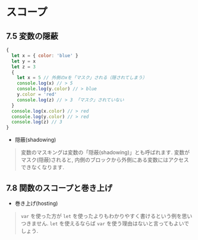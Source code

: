 # スコープ

## 7.5 変数の隠蔽

```js
{
  let x = { color: 'blue' }
  let y = x
  let z = 3
  {
    let x = 5 // 外側のxを「マスク」される（隠されてしまう）
    console.log(x) // > 5
    console.log(y.color) // > blue
    y.color = 'red'
    console.log(z) // > 3 「マスク」されていない
  }
  console.log(x.color) // > red
  console.log(y.color) // > red
  console.log(z) // 3
}
```

- 隠蔽(shadowing)

> 変数のマスキングは変数の「隠蔽(shadowing)」とも呼ばれます.
> 変数がマスク(隠蔽)されると, 内側のブロックから外側にある変数にはアクセスできなくなります.


## 7.8 関数のスコープと巻き上げ

- 巻き上げ(hosting)

> `var` を使った方が `let` を使ったよりもわかりやすく書けるという例を思いつきません.
> `let` を使えるならば `var` を使う理由はないと言ってもよいでしょう.

